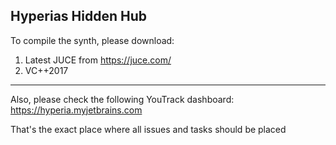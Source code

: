 Hyperias Hidden Hub
------------------------------------------------------------------

To compile the synth, please download:
1) Latest JUCE from https://juce.com/
2) VC++2017

------------------------------------------------------------------
Also, please check the following YouTrack dashboard:
https://hyperia.myjetbrains.com

That's the exact place where all issues and tasks should be placed
